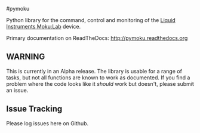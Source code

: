 
#pymoku

Python library for the command, control and monitoring of the [Liquid Instruments Moku:Lab](http://www.liquidinstruments.com) device.

Primary documentation on ReadTheDocs: http://pymoku.readthedocs.org

## WARNING
This is currently in an Alpha release. The library is usable for a range of tasks, but not all functions are known to work as documented. If you find a problem where the code looks like it *should* work but doesn't, please submit an issue.

## Issue Tracking
Please log issues here on Github.



